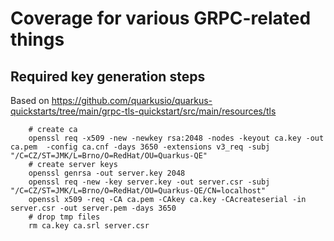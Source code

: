 # Coverage for various GRPC-related things

## Required key generation steps

Based on https://github.com/quarkusio/quarkus-quickstarts/tree/main/grpc-tls-quickstart/src/main/resources/tls

```shell
    # create ca
    openssl req -x509 -new -newkey rsa:2048 -nodes -keyout ca.key -out ca.pem  -config ca.cnf -days 3650 -extensions v3_req -subj "/C=CZ/ST=JMK/L=Brno/O=RedHat/OU=Quarkus-QE"
    # create server keys
    openssl genrsa -out server.key 2048
    openssl req -new -key server.key -out server.csr -subj "/C=CZ/ST=JMK/L=Brno/O=RedHat/OU=Quarkus-QE/CN=localhost"
    openssl x509 -req -CA ca.pem -CAkey ca.key -CAcreateserial -in server.csr -out server.pem -days 3650
    # drop tmp files
    rm ca.key ca.srl server.csr
```